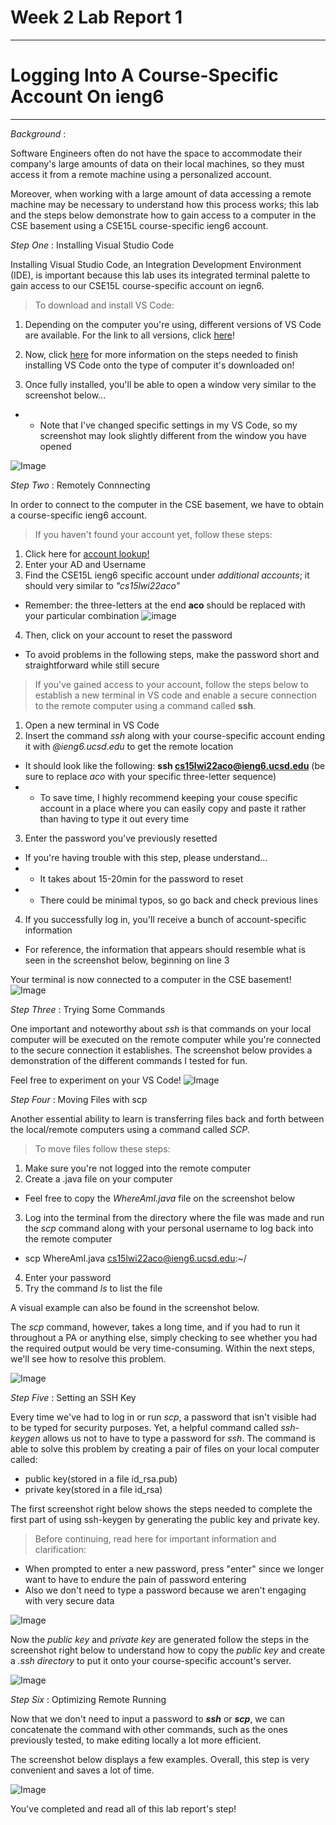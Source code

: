 # **Week 2 Lab Report 1** 

---
# Logging Into A Course-Specific Account On ieng6

---

*Background*    : 

Software Engineers often do not have the space to accommodate their company's large amounts of data on their local machines, so they must access it from a remote machine using a personalized account. 

Moreover, when working with a large amount of data accessing a remote machine may be necessary to understand how this process works; this lab and the steps below demonstrate how to gain access to a computer in the CSE basement using a CSE15L course-specific ieng6 account. 



*Step One*    : Installing Visual Studio Code 

Installing Visual Studio Code, an Integration Development Environment (IDE), is important because this lab uses its integrated terminal palette to gain access to our CSE15L course-specific account on iegn6. 

>To download and install VS Code: 
1. Depending on the computer you're using, different versions of VS Code are available. For the link to all versions, click [here](https://code.visualstudio.com/Download)! 

2. Now, click [here](https://code.visualstudio.com/docs/setup/setup-overview) for more information on the steps needed to finish installing VS Code onto the type of computer it's downloaded on!

3. Once fully installed, you'll be able to open a window very similar to the screenshot below...
* * Note that I've changed specific settings in my VS Code, so my screenshot may look slightly different from the window you have opened 

![Image](InstallingVSCode.png)




*Step Two*   :  Remotely Connnecting 

In order to connect to the computer in the CSE basement, we have to obtain a course-specific ieng6 account. 

>If you haven't found your account yet, follow these steps: 
1. Click here for [account lookup!](https://sdacs.ucsd.edu/~icc/index.php) 
2. Enter your AD and Username 
3. Find the CSE15L ieng6 specific account under *additional accounts*; it should very similar to *"cs15lwi22aco"*
* Remember: the three-letters at the end **aco** should be replaced with your particular combination 
![image](courseAccount.png)
4. Then, click on your account to reset the password 
* To avoid problems in the following steps, make the password short and straightforward while still secure 


>If you've gained access to your account, follow the steps below to establish a new terminal in VS code and enable a secure connection to the remote computer using a command called **ssh**. 
1. Open a new terminal in VS Code 
2. Insert the command *ssh* along with your course-specific account ending it with *@ieng6.ucsd.edu* to get the remote location
* It should look like the following: **ssh cs15lwi22aco@ieng6.ucsd.edu** (be sure to replace *aco* with your specific three-letter sequence) 
* * To save time, I highly recommend keeping your couse specific account in a place where you can easily copy and paste it rather than having to type it out every time
3. Enter the password you've previously resetted
* If you're having trouble with this step, please understand...
* * It takes about 15-20min for the password to reset
* * There could be minimal typos, so go back and check previous lines 
4. If you successfully log in, you'll receive a bunch of account-specific information 
* For reference, the information that appears should resemble what is seen in the screenshot below, beginning on line 3

Your terminal is now connected to a computer in the CSE basement!
![Image](RemotelyConnecting.png)


*Step Three* : Trying Some Commands 

One important and noteworthy about *ssh* is that commands on your local computer will be executed on the remote computer while you're connected to the secure connection it establishes. The screenshot below provides a demonstration of the different commands I tested for fun. 

Feel free to experiment on your VS Code! 
![Image](TryingCommands.png)

*Step Four*  : Moving Files with scp 

Another essential ability to learn is transferring files back and forth between the local/remote computers using a command called *SCP*.

>To move files follow these steps:  
1. Make sure you're not logged into the remote computer 
2. Create a .java file on your computer 
*  Feel free to copy the *WhereAmI.java* file on the screenshot below
3. Log into the terminal from the directory where the file was made and run the *scp* command along with your personal username to log back into the remote computer
* scp WhereAmI.java cs15lwi22aco@ieng6.ucsd.edu:~/
4. Enter your password 
5. Try the command *ls* to list the file

A visual example can also be found in the screenshot below. 

The *scp* command, however, takes a long time, and if you had to run it throughout a PA or anything else, simply checking to see whether you had the required output would be very time-consuming. Within the next steps, we'll see how to resolve this problem. 

![Image](MovingFiles.png)

*Step Five*  : Setting an SSH Key 

Every time we've had to log in or run *scp*, a password that isn't visible had to be typed for security purposes. Yet, a helpful command called *ssh-keygen* allows us not to have to type a password for *ssh*. The command is able to solve this problem by creating a pair of files on your local computer called: 
 - public key(stored in a file id_rsa.pub) 
 - private key(stored in a file id_rsa) 

The first screenshot right below shows the steps needed to complete the first part of using ssh-keygen by generating the public key and private key.  
>Before continuing, read here for important information and clarification:  
- When prompted to enter a new password, press "enter" since we longer want to have to endure the pain of password entering
- Also we don't need to type a password because we aren't engaging with very secure data 

![Image](sshKey1.png)

Now the *public key* and *private key* are generated follow the steps in the screenshot right below to understand how to copy the *public key* and create a *.ssh directory* to put it onto your course-specific account's server. 

![Image](sshKey2.png)

*Step Six*   : Optimizing Remote Running 

Now that we don't need to input a password to ***ssh*** or ***scp***, we can concatenate the command with other commands, such as the ones previously tested, to make editing locally a lot more efficient. 

The screenshot below displays a few examples. Overall, this step is very convenient and saves a lot of time. 

![Image](RemoteRunning.png)


You've completed and read all of this lab report's step!












